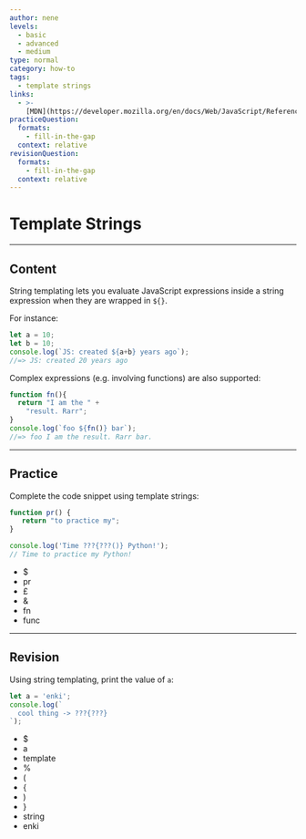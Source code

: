 ```yaml
---
author: nene
levels:
  - basic
  - advanced
  - medium
type: normal
category: how-to
tags:
  - template strings
links:
  - >-
    [MDN](https://developer.mozilla.org/en/docs/Web/JavaScript/Reference/template_strings){website}
practiceQuestion:
  formats:
    - fill-in-the-gap
  context: relative
revisionQuestion:
  formats:
    - fill-in-the-gap
  context: relative
---
```


# Template Strings


---

## Content

String templating lets you evaluate JavaScript expressions inside a string expression when they are wrapped in `${}`.

For instance:

```js
let a = 10; 
let b = 10;
console.log(`JS: created ${a+b} years ago`);
//=> JS: created 20 years ago
```

Complex expressions (e.g. involving functions) are also supported:

```js
function fn(){
  return "I am the " + 
    "result. Rarr";
}
console.log(`foo ${fn()} bar`);
//=> foo I am the result. Rarr bar.
```


---

## Practice

Complete the code snippet using template strings:

```js
function pr() {
   return "to practice my";
} 

console.log('Time ???{???()} Python!'); 
// Time to practice my Python!
```

- $
- pr
- £
- &
- fn
- func


---

## Revision

Using string templating, print the value of `a`:

```javascript
let a = 'enki';
console.log(`
  cool thing -> ???{???}
`);
```

- $
- a
- template
- %
- (
- {
- )
- }
- string
- enki

